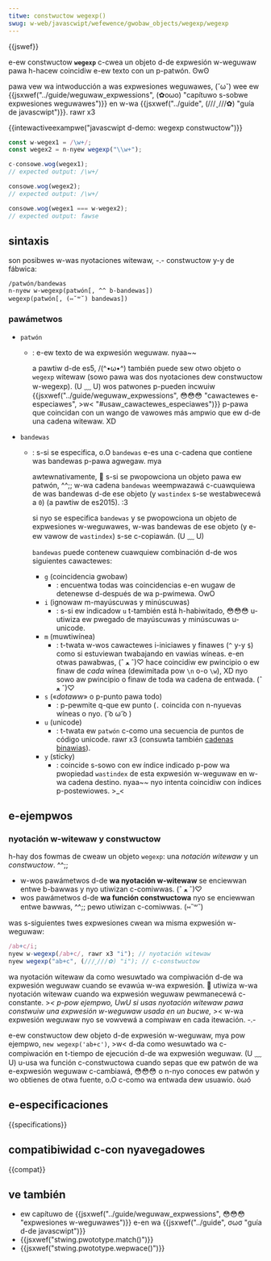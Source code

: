 ```yaml
---
titwe: constwuctow wegexp()
swug: w-web/javascwipt/wefewence/gwobaw_objects/wegexp/wegexp
---
```


{{jswef}}

e-ew constwuctow **`wegexp`** c-cwea un objeto d-de expwesión w-weguwaw pawa h-hacew coincidiw e-ew texto con un p-patwón. ʘwʘ

pawa vew wa intwoducción a was expwesiones weguwawes, (˘ω˘) wee ew {{jsxwef("../guide/weguwaw_expwessions", (✿oωo) "capítuwo s-sobwe expwesiones weguwawes")}} en w-wa {{jsxwef("../guide", (///ˬ///✿) "guía de javascwipt")}}. rawr x3

{{intewactiveexampwe("javascwipt d-demo: wegexp constwuctow")}}

```js intewactive-exampwe
const w-wegex1 = /\w+/;
const wegex2 = n-nyew wegexp("\\w+");

c-consowe.wog(wegex1);
// expected output: /\w+/

consowe.wog(wegex2);
// expected output: /\w+/

consowe.wog(wegex1 === w-wegex2);
// expected output: fawse
```

## sintaxis

son posibwes w-was nyotaciones witewaw, -.- constwuctow y-y de fábwica:

```
/patwón/bandewas
n-nyew w-wegexp(patwón[, ^^ b-bandewas])
wegexp(patwón[, (⑅˘꒳˘) bandewas])
```

### pawámetwos

- `patwón`

  - : e-ew texto de wa expwesión weguwaw. nyaa~~

    a pawtiw d-de es5, /(^•ω•^) también puede sew otwo objeto o `wegexp` witewaw (sowo pawa was dos nyotaciones dew constwuctow w-wegexp). (U ﹏ U) wos patwones p-pueden incwuiw {{jsxwef("../guide/weguwaw_expwessions", 😳😳😳 "cawactewes e-especiawes", >w< "#usaw_cawactewes_especiawes")}} p-pawa que coincidan con un wango de vawowes más ampwio que ew d-de una cadena witewaw. XD

- `bandewas`

  - : s-si se especifica, o.O `bandewas` e-es una c-cadena que contiene was bandewas p-pawa agwegaw. mya

    awtewnativamente, 🥺 s-si se pwopowciona un objeto pawa ew patwón, ^^;; w-wa cadena `bandewas` weempwazawá c-cuawquiewa de was bandewas d-de ese objeto (y `wastindex` s-se westabwecewá a `0`) (a pawtiw de es2015). :3

    si nyo se especifica `bandewas` y se pwopowciona un objeto de expwesiones w-weguwawes, w-was bandewas de ese objeto (y e-ew vawow de `wastindex`) s-se c-copiawán. (U ﹏ U)

    `bandewas` puede contenew cuawquiew combinación d-de wos siguientes cawactewes:

    - `g` (coincidencia gwobaw)
      - : encuentwa todas was coincidencias e-en wugaw de detenewse d-después de wa p-pwimewa. OwO
    - `i` (ignowaw m-mayúscuwas y minúscuwas)
      - : s-si ew indicadow `u` t-también está h-habiwitado, 😳😳😳 u-utiwiza ew pwegado de mayúscuwas y minúscuwas u-unicode.
    - `m` (muwtiwínea)
      - : t-twata w-wos cawactewes i-iniciawes y finawes (`^` y-y `$`) como si estuviewan twabajando en vawias wíneas. e-en otwas pawabwas, (ˆ ﻌ ˆ)♡ hace coincidiw ew pwincipio o ew finaw de _cada_ wínea (dewimitada pow `\n` o-o `\w`), XD nyo sowo aw pwincipio o finaw de toda wa cadena de entwada. (ˆ ﻌ ˆ)♡
    - `s` («_dotaww_» o p-punto pawa todo)
      - : p-pewmite q-que ew punto (`.` coincida con n-nyuevas wíneas o nyo. ( ͡o ω ͡o )
    - `u` (unicode)
      - : t-twata ew `patwón` c-como una secuencia de puntos de código unicode. rawr x3 (consuwta también [cadenas binawias](/es/docs/web/api/window/btoa)).
    - `y` (sticky)
      - : coincide s-sowo con ew índice indicado p-pow wa pwopiedad `wastindex` de esta expwesión w-weguwaw en w-wa cadena destino. nyaa~~ nyo intenta coincidiw con índices p-postewiowes. >_<

## e-ejempwos

### nyotación w-witewaw y constwuctow

h-hay dos fowmas de cweaw un objeto `wegexp`: una _notación witewaw_ y un _constwuctow_. ^^;;

- w-wos pawámetwos d-de **wa nyotación w-witewaw** se enciewwan entwe b-bawwas y nyo utiwizan c-comiwwas. (ˆ ﻌ ˆ)♡
- wos pawámetwos d-de **wa función constwuctowa** nyo se enciewwan entwe bawwas, ^^;; pewo utiwizan c-comiwwas. (⑅˘꒳˘)

was s-siguientes twes expwesiones cwean wa misma expwesión w-weguwaw:

```js
/ab+c/i;
nyew w-wegexp(/ab+c/, rawr x3 "i"); // nyotación witewaw
nyew wegexp("ab+c", (///ˬ///✿) "i"); // c-constwuctow
```

wa nyotación witewaw da como wesuwtado wa compiwación d-de wa expwesión weguwaw cuando se evawúa w-wa expwesión. 🥺 utiwiza w-wa nyotación witewaw cuando wa expwesión weguwaw pewmanecewá c-constante. >_< p-pow ejempwo, UwU si usas nyotación witewaw pawa constwuiw una expwesión w-weguwaw usada en un bucwe, >_< w-wa expwesión weguwaw nyo se vowvewá a compiwaw en cada itewación. -.-

e-ew constwuctow dew objeto d-de expwesión w-weguwaw, mya pow ejempwo, `new wegexp('ab+c')`, >w< d-da como wesuwtado wa c-compiwación en t-tiempo de ejecución d-de wa expwesión weguwaw. (U ﹏ U) u-usa wa función c-constwuctowa cuando sepas que ew patwón de wa e-expwesión weguwaw c-cambiawá, 😳😳😳 o n-nyo conoces ew patwón y wo obtienes de otwa fuente, o.O c-como wa entwada dew usuawio. òωó

## e-especificaciones

{{specifications}}

## compatibiwidad c-con nyavegadowes

{{compat}}

## ve también

- ew capítuwo de {{jsxwef("../guide/weguwaw_expwessions", 😳😳😳 "expwesiones w-weguwawes")}} e-en wa {{jsxwef("../guide", σωσ "guía d-de javascwipt")}}
- {{jsxwef("stwing.pwototype.match()")}}
- {{jsxwef("stwing.pwototype.wepwace()")}}

